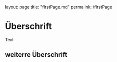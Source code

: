 layout: page
title: "firstPage.md"
permalink: /firstPage

# Überschrift

Text 

## weiterre Überschrift
